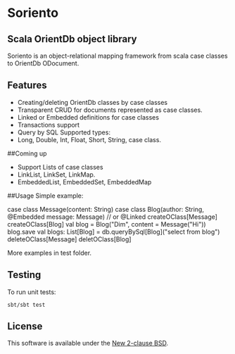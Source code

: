 Soriento
========

## Scala OrientDb object library

Soriento is an object-relational mapping framework from scala case classes to OrientDb ODocument.

## Features

 - Creating/deleting OrientDb classes by case classes
 - Transparent CRUD for documents represented as case classes.
 - Linked or Embedded definitions for case classes
 - Transactions support
 - Query by SQL
Supported types:
- Long, Double, Int, Float, Short, String, case class.

##Coming up
- Support Lists of case classes
- LinkList, LinkSet, LinkMap.
- EmbeddedList, EmbeddedSet, EmbeddedMap

##Usage
Simple example:

  case class Message(content: String)
  case class Blog(author: String, @Embedded message: Message) // or @Linked
  createOClass[Message]
  createOClass[Blog]
  val blog = Blog("Dim", content = Message("Hi"))
  blog.save
  val blogs: List[Blog] = db.queryBySql[Blog]("select from blog")
  deleteOClass[Message]
  deletOClass[Blog]

More examples in test folder.

## Testing
To run unit tests:

    sbt/sbt test
    
## License
This software is available under the [New 2-clause BSD](LICENSE).    
